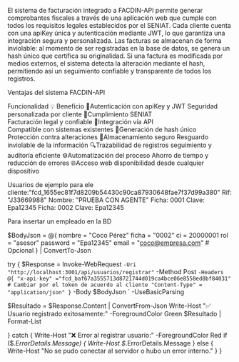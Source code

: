 El sistema de facturación integrado a FACDIN-API permite generar comprobantes fiscales a través de una aplicación web que cumple con todos los requisitos legales establecidos por el SENIAT. Cada cliente cuenta con una apiKey única y autenticación mediante JWT, lo que garantiza una integración segura y personalizada. Las facturas se almacenan de forma inviolable: al momento de ser registradas en la base de datos, se genera un hash único que certifica su originalidad. Si una factura es modificada por medios externos, el sistema detecta la alteración mediante el hash, permitiendo así un seguimiento confiable y transparente de todos los registros.

Ventajas del sistema FACDIN-API


Funcionalidad	💡 Beneficio
🔐Autenticación con apiKey y JWT
  Seguridad personalizada por cliente
📄Cumplimiento SENIAT	    
  Facturación legal y confiable
🧩Integración vía API	   
  Compatible con sistemas existentes
🧬Generación de hash único	
  Protección contra alteraciones
📁Almacenamiento seguro	Resguardo
  inviolable de la información
🔍Trazabilidad de registros
  seguimiento y auditoría eficiente
⚙️Automatización del proceso
  Ahorro de tiempo y reducción de errores
🌐Acceso web	
  disponibilidad desde cualquier dispositivo

Usuarios de ejemplo para ele cliente:"fcd_1655ec81f7d8209b54430c90ca87930648fae7f37d99a380" Rif: "J33669988" Nombre: "PRUEBA CON AGENTE"
Ficha: 0001 
Clave: Epa12345
Ficha: 0002 
Clave: Epa12345  

Para insertar un empleado en la BD 

$BodyJson = @{
  nombre   = "Coco Pérez"
  ficha    = "0002"
  ci       = 20000001
  rol      = "asesor"
  password = "Epa12345"
  email    = "coco@empresa.com"  # Opcional
} | ConvertTo-Json

try {
  $Response = Invoke-WebRequest `
    -Uri "http://localhost:3001/api/usuarios/registrar" `
    -Method Post `
    -Headers @{
      "x-api-key" ="fcd_baf67a3555713d8721744d019ca4bce06e8558ed8bf84031" # Cambiar por el token de acuerdo al cliente
      "Content-Type" = "application/json"
    } `
    -Body $BodyJson `
    -UseBasicParsing

  $Resultado = $Response.Content | ConvertFrom-Json
  Write-Host "✅ Usuario registrado exitosamente:" -ForegroundColor Green
  $Resultado | Format-List

} catch {
  Write-Host "❌ Error al registrar usuario:" -ForegroundColor Red
  if ($_.ErrorDetails.Message) {
    Write-Host $_.ErrorDetails.Message
  } else {
    Write-Host "No se pudo conectar al servidor o hubo un error interno."
  }
}